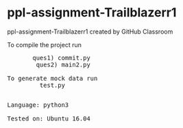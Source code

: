# ppl-assignment-Trailblazerr1
ppl-assignment-Trailblazerr1 created by GitHub Classroom

To compile the project run   
 <pre>       ques1) commit.py  
        ques2) main2.py

To generate mock data run
         test.py<pre>

Language: python3       
   
Tested on: Ubuntu 16.04

